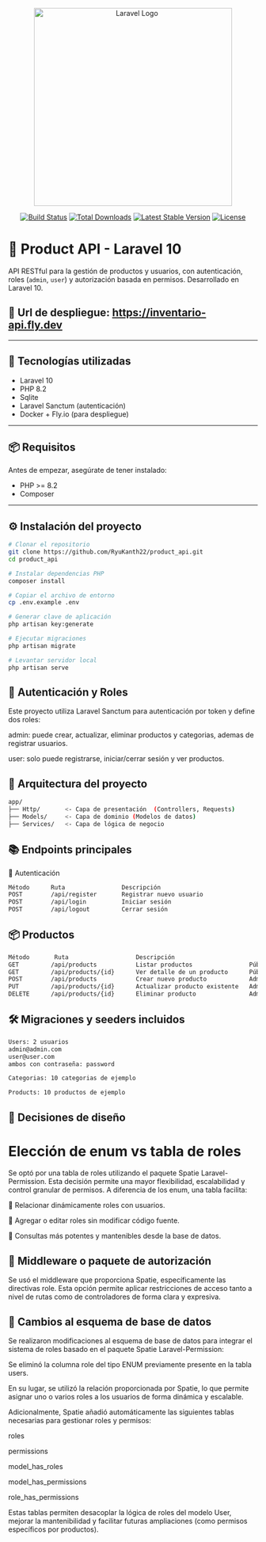<p align="center"><a href="https://laravel.com" target="_blank"><img src="https://raw.githubusercontent.com/laravel/art/master/logo-lockup/5%20SVG/2%20CMYK/1%20Full%20Color/laravel-logolockup-cmyk-red.svg" width="400" alt="Laravel Logo"></a></p>

<p align="center">
<a href="https://github.com/laravel/framework/actions"><img src="https://github.com/laravel/framework/workflows/tests/badge.svg" alt="Build Status"></a>
<a href="https://packagist.org/packages/laravel/framework"><img src="https://img.shields.io/packagist/dt/laravel/framework" alt="Total Downloads"></a>
<a href="https://packagist.org/packages/laravel/framework"><img src="https://img.shields.io/packagist/v/laravel/framework" alt="Latest Stable Version"></a>
<a href="https://packagist.org/packages/laravel/framework"><img src="https://img.shields.io/packagist/l/laravel/framework" alt="License"></a>
</p>

# 🧪 Product API - Laravel 10

API RESTful para la gestión de productos y usuarios, con autenticación, roles (`admin`, `user`) y autorización basada en permisos. Desarrollado en Laravel 10.
## 🚀 Url de despliegue: https://inventario-api.fly.dev
---

## 🚀 Tecnologías utilizadas

- Laravel 10
- PHP 8.2
- Sqlite
- Laravel Sanctum (autenticación)
- Docker + Fly.io (para despliegue)

---

## 📦 Requisitos

Antes de empezar, asegúrate de tener instalado:

- PHP >= 8.2
- Composer

---

## ⚙️ Instalación del proyecto
```bash
# Clonar el repositorio
git clone https://github.com/RyuKanth22/product_api.git
cd product_api

# Instalar dependencias PHP
composer install

# Copiar el archivo de entorno
cp .env.example .env

# Generar clave de aplicación
php artisan key:generate

# Ejecutar migraciones
php artisan migrate

# Levantar servidor local
php artisan serve
```

## 🔐 Autenticación y Roles
Este proyecto utiliza Laravel Sanctum para autenticación por token y define dos roles:

admin: puede crear, actualizar, eliminar productos y categorias, ademas de registrar usuarios.

user: solo puede registrarse, iniciar/cerrar sesión y ver productos.


## 📁 Arquitectura del proyecto
```bash
app/
├── Http/       <- Capa de presentación  (Controllers, Requests)
├── Models/     <- Capa de dominio (Modelos de datos)
├── Services/   <- Capa de lógica de negocio
```


## 📚 Endpoints principales
 🔑 Autenticación
```bash
Método      Ruta                Descripción	                
POST        /api/register       Registrar nuevo usuario	    
POST        /api/login          Iniciar sesión	            
POST        /api/logout         Cerrar sesión	            
```
## 📦 Productos
```bash
Método	     Ruta                   Descripción                         Rol
GET         /api/products           Listar productos                Público
GET         /api/products/{id}      Ver detalle de un producto      Público
POST        /api/products           Crear nuevo producto            Admin
PUT         /api/products/{id}      Actualizar producto existente   Admin
DELETE      /api/products/{id}      Eliminar producto               Admin
```

## 🛠 Migraciones y seeders incluidos
```bash
Users: 2 usuarios
admin@admin.com
user@user.com
ambos con contraseña: password

Categorias: 10 categorias de ejemplo

Products: 10 productos de ejemplo
```

## 🧠 Decisiones de diseño
# Elección de enum vs tabla de roles

Se optó por una tabla de roles utilizando el paquete Spatie Laravel-Permission. Esta decisión permite una mayor flexibilidad, escalabilidad y control granular de permisos. A diferencia de los enum, una tabla facilita:

🔸 Relacionar dinámicamente roles con usuarios.

🔸 Agregar o editar roles sin modificar código fuente.

🔸 Consultas más potentes y mantenibles desde la base de datos.


## 🧠 Middleware o paquete de autorización
Se usó el middleware que proporciona Spatie, específicamente las directivas role. Esta opción permite aplicar restricciones de acceso tanto a nivel de rutas como de controladores de forma clara y expresiva.


## 🧠 Cambios al esquema de base de datos
Se realizaron modificaciones al esquema de base de datos para integrar el sistema de roles basado en el paquete Spatie Laravel-Permission:

Se eliminó la columna role del tipo ENUM previamente presente en la tabla users.

En su lugar, se utilizó la relación proporcionada por Spatie, lo que permite asignar uno o varios roles a los usuarios de forma dinámica y escalable.

Adicionalmente, Spatie añadió automáticamente las siguientes tablas necesarias para gestionar roles y permisos:

roles

permissions

model_has_roles

model_has_permissions

role_has_permissions

Estas tablas permiten desacoplar la lógica de roles del modelo User, mejorar la mantenibilidad y facilitar futuras ampliaciones (como permisos específicos por productos).